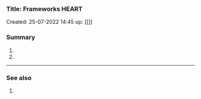 ### Title: Frameworks HEART 
Created: 25-07-2022 14:45
up: [[]]

### Summary
1. 
2. 
__________
### See also
1. 